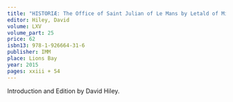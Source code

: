 ```yaml
---
title: "HISTORIÆ: The Office of Saint Julian of Le Mans by Letald of Micy (circa 1000)"
editor: Hiley, David
volume: LXV
volume_part: 25
price: 62
isbn13: 978-1-926664-31-6
publisher: IMM
place: Lions Bay
year: 2015
pages: xxiii + 54
---
```

Introduction and Edition by David Hiley.
